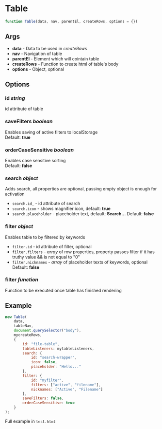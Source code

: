 # Table

```js
function Table(data, nav, parentEl, createRows, options = {})
```

## Args
- __data__          - Data to be used in _createRows_
- __nav__           - Navigation of table
- __parentEl__      - Element which will cointain table
- __createRows__    - Function to create html of table's body
- __options__       - Object, optional

## Options
### id _string_
id attribute of table

### saveFilters _boolean_
Enables saving of active filters to localStorage  
Default: __true__

### orderCaseSensitive _boolean_
Enables case sensitive sorting  
Default: __false__

### search _object_
Adds search, all properties are optional, passing empty object is enough for activation
- `search.id_`          - id attribute of search
- `search.icon`         - shows magnifier icon, default: __true__
- `search.placeholder`  - placeholder text, default: __Search...__
Default: __false__

### filter _object_
Enables table to by filtered by keywords 
- `filter.id`           - id attribute of filter, optional
- `filter.filters`      - _array_ of row properties, property passes filter if it has truthy value && is not equal to "0"
- `filter.nicknames`    - _array_ of placeholder texts of keywords, optional
Default: __false__

### filter _function_
Function to be executed once table has finished rendering

## Example
```js
new Table(
    data,
    tableNav,
    document.querySelector("body"),
    mycreateRows,
    {
        id: "file-table",
        tableListeners: mytableListeners,
        search: {
            id: "search-wrapper",
            icon: false,
            placeholder: "Hello..."
        },
        filter: {
            id: "myfilter",
            filters: ["active", "filename"],
            nicknames: ["Active", "Filename"]
        },
        saveFilters: false, 
        orderCaseSensitive: true   
    }
);
```
Full example in `test.html`
